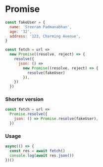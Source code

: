 # Promise

```js
const fakeUser = {
  name: 'Sreeram Padmanabhan',
  age: '32',
  address: '123, Charming Avenue',
}

const fetch = url =>
  new Promise((resolve, reject) => {
    resolve({
      json: () =>
        new Promise((resolve, reject) => {
          resolve(fakeUser)
        }),
    })
  })
```

### Shorter version

```js
const fetch = url =>
  Promise.resolve({
    json: () => Promise.resolve(fakeUser),
  })
```

### Usage

```js
async(() => {
  const res = await fetch()
  console.log(await res.json())
})()
```

&nbsp;

